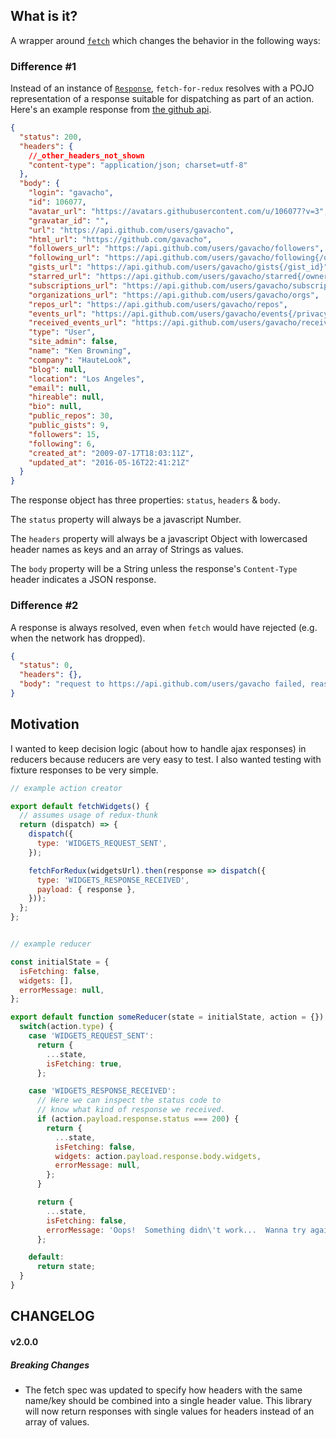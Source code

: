 ## What is it?

A wrapper around [`fetch`](https://developer.mozilla.org/en-US/docs/Web/API/Fetch_API) which changes the behavior in the following ways:

### Difference #1

Instead of an instance of [`Response`](https://developer.mozilla.org/en-US/docs/Web/API/Response), `fetch-for-redux` resolves with a POJO representation of a response suitable for dispatching as part of an action. Here's an example response from [the github api](https://api.github.com/users/gavacho).

```json
{
  "status": 200,
  "headers": {
    //_other_headers_not_shown
    "content-type": "application/json; charset=utf-8"
  },
  "body": {
    "login": "gavacho",
    "id": 106077,
    "avatar_url": "https://avatars.githubusercontent.com/u/106077?v=3",
    "gravatar_id": "",
    "url": "https://api.github.com/users/gavacho",
    "html_url": "https://github.com/gavacho",
    "followers_url": "https://api.github.com/users/gavacho/followers",
    "following_url": "https://api.github.com/users/gavacho/following{/other_user}",
    "gists_url": "https://api.github.com/users/gavacho/gists{/gist_id}",
    "starred_url": "https://api.github.com/users/gavacho/starred{/owner}{/repo}",
    "subscriptions_url": "https://api.github.com/users/gavacho/subscriptions",
    "organizations_url": "https://api.github.com/users/gavacho/orgs",
    "repos_url": "https://api.github.com/users/gavacho/repos",
    "events_url": "https://api.github.com/users/gavacho/events{/privacy}",
    "received_events_url": "https://api.github.com/users/gavacho/received_events",
    "type": "User",
    "site_admin": false,
    "name": "Ken Browning",
    "company": "HauteLook",
    "blog": null,
    "location": "Los Angeles",
    "email": null,
    "hireable": null,
    "bio": null,
    "public_repos": 30,
    "public_gists": 9,
    "followers": 15,
    "following": 6,
    "created_at": "2009-07-17T18:03:11Z",
    "updated_at": "2016-05-16T22:41:21Z"
  }
}
```

The response object has three properties: `status`, `headers` & `body`.

The `status` property will always be a javascript Number.

The `headers` property will always be a javascript Object with lowercased header names as keys and an array of Strings as values.

The `body` property will be a String unless the response's `Content-Type` header indicates a JSON response.

### Difference #2

A response is always resolved, even when `fetch` would have rejected (e.g. when the network has dropped).

```json
{
  "status": 0,
  "headers": {},
  "body": "request to https://api.github.com/users/gavacho failed, reason: getaddrinfo ENOTFOUND api.github.com api.github.com:443"
}
```

## Motivation

I wanted to keep decision logic (about how to handle ajax responses) in reducers because reducers are very easy to test.  I also wanted testing with fixture responses to be very simple.

```js
// example action creator

export default fetchWidgets() {
  // assumes usage of redux-thunk
  return (dispatch) => {
    dispatch({
      type: 'WIDGETS_REQUEST_SENT',
    });

    fetchForRedux(widgetsUrl).then(response => dispatch({
      type: 'WIDGETS_RESPONSE_RECEIVED',
      payload: { response },
    }));
  };
};


// example reducer

const initialState = {
  isFetching: false,
  widgets: [],
  errorMessage: null,
};

export default function someReducer(state = initialState, action = {}) {
  switch(action.type) {
    case 'WIDGETS_REQUEST_SENT':
      return {
        ...state,
        isFetching: true,
      };

    case 'WIDGETS_RESPONSE_RECEIVED':
      // Here we can inspect the status code to
      // know what kind of response we received.
      if (action.payload.response.status === 200) {
        return {
          ...state,
          isFetching: false,
          widgets: action.payload.response.body.widgets,
          errorMessage: null,
        };
      }

      return {
        ...state,
        isFetching: false,
        errorMessage: 'Oops!  Something didn\'t work...  Wanna try again?',
      };

    default:
      return state;
  }
}
```

## CHANGELOG

#### v2.0.0
##### Breaking Changes
- The fetch spec was updated to specify how headers with the same name/key should be combined into a single header value.  This library will now return responses with single values for headers instead of an array of values.
